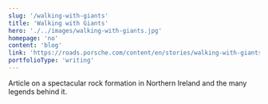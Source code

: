 ```yaml
---
slug: '/walking-with-giants'
title: 'Walking with Giants'
hero: './../images/walking-with-giants.jpg'
homepage: 'no'
content: 'blog'
link: 'https://roads.porsche.com/content/en/stories/walking-with-giants'
portfolioType: 'writing'
---
```


Article on a spectacular rock formation in Northern Ireland and the many legends behind it.
